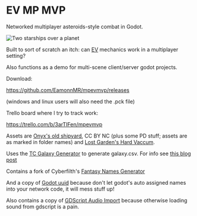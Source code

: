 # EV MP MVP

Networked multiplayer asteroids-style combat in Godot.

![Two starships over a planet](https://raw.githubusercontent.com/EamonnMR/mpevmvp/master/screenshots/two_ringers.png)

Built to sort of scratch an itch: can [EV](http://escape-velocity.games) mechanics work in a multiplayer setting?

Also functions as a demo for multi-scene client/server godot projects.

Download:

https://github.com/EamonnMR/mpevmvp/releases

(windows and linux users will also need the .pck file)

Trello board where I try to track work:

https://trello.com/b/3arTIFen/mpevmvp

Assets are [Onyx's old shipyard](https://archive.org/details/onyx_shipyard), CC BY NC (plus some PD stuff; assets are as marked in folder names) and [Lost Garden's Hard Vaccum](http://www.lostgarden.com/2005/03/game-post-mortem-hard-vacuum.html).

Uses the [TC Galaxy Generator](https://docs.google.com/spreadsheets/d/1kCABkT-AC6aOZoyEoub8jLrZgH8hXkeSQSwmnIXwMX8/edit#gid=1129594990) to generate galaxy.csv. For info see [this blog post](https://orion-skies.blogspot.com/2020/11/tactics-systems-galaxy-generators.html)

Contains a fork of Cyberfilth's [Fantasy Names Generator](https://github.com/cyberfilth/fantasy-names-generator)

And a copy of [Godot uuid](https://github.com/binogure-studio/godot-uuid) because don't let godot's auto assigned names 
into your network code, it will mess stuff up!

Also contains a copy of [GDScript Audio Import](https://github.com/Gianclgar/GDScriptAudioImport) because otherwise loading sound from gdscript is a pain.

